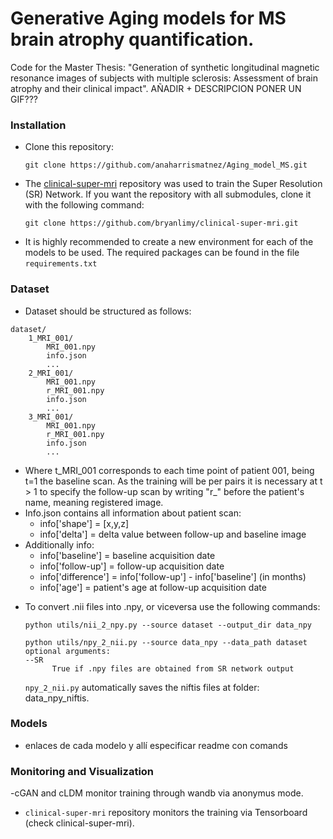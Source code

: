 # Generative Aging models for MS brain atrophy quantification.

Code for the Master Thesis: "Generation of synthetic longitudinal magnetic resonance images of subjects with multiple sclerosis: Assessment of brain atrophy and their clinical impact".
AÑADIR + DESCRIPCION
PONER UN GIF???

### Installation 
- Clone this repository:
  ```
  git clone https://github.com/anaharrismatnez/Aging_model_MS.git
  ```
- The [clinical-super-mri](https://github.com/bryanlimy/clinical-super-mri/tree/main) repository was used to train the Super Resolution (SR) Network. If you want the repository with all submodules, clone it with the following command:
  ```
  git clone https://github.com/bryanlimy/clinical-super-mri.git
  ```
- It is highly recommended to create a new environment for each of the models to be used. The required packages can be found in the file `requirements.txt`


### Dataset

* Dataset should be structured as follows:
```
dataset/
    1_MRI_001/
        MRI_001.npy
        info.json
        ...
    2_MRI_001/
        MRI_001.npy
        r_MRI_001.npy
        info.json
        ...
    3_MRI_001/
        MRI_001.npy
        r_MRI_001.npy
        info.json
        ...
  ```

- Where t_MRI_001 corresponds to each time point of patient 001, being t=1 the baseline scan. As the training will be per pairs it is necessary at t > 1 to specify the follow-up scan by writing "r_" before the patient's name, meaning registered image.
- Info.json contains all information about patient scan:
  - info['shape'] = [x,y,z]
  - info['delta'] = delta value between follow-up and baseline image
- Additionally info:
  - info['baseline'] = baseline acquisition date
  - info['follow-up'] = follow-up acquisition date
  - info['difference'] = info['follow-up'] - info['baseline'] (in months)
  - info['age'] = patient's age at follow-up acquisition date

* To convert .nii files into .npy, or viceversa use the following commands:
  ```
  python utils/nii_2_npy.py --source dataset --output_dir data_npy
  ```
  ```
  python utils/npy_2_nii.py --source data_npy --data_path dataset 
  optional arguments:
  --SR
        True if .npy files are obtained from SR network output

  ```
  `npy_2_nii.py` automatically saves the niftis files at folder: data_npy_niftis. 
### Models 
- enlaces de cada modelo y allí especificar readme con comands
  
### Monitoring and Visualization 
-cGAN and cLDM monitor training through wandb via anonymus mode. 
- `clinical-super-mri` repository monitors the training via Tensorboard (check clinical-super-mri).


